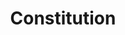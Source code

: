 ---
title: Constitution
longTitle: 'Constitution'
tags:
- gccommon
french:
- "[[Constitution]]"
relatedTerm:
- "[[Constitutional law]]"
use:
- "[[Constitutional negotiations Constitutional accord ]]"
---